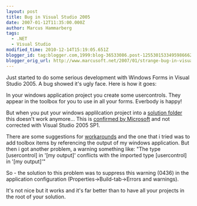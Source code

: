 ```yaml
---
layout: post
title: Bug in Visual Studio 2005
date: 2007-01-12T11:35:00.000Z
author: Marcus Hammarberg
tags:
  - .NET
  - Visual Studio
modified_time: 2010-12-14T15:19:05.651Z
blogger_id: tag:blogger.com,1999:blog-36533086.post-1255301533495986662
blogger_orig_url: http://www.marcusoft.net/2007/01/strange-bug-in-visual-studio-2005.html
---
```



Just started to do some serious development with Windows Forms in
Visual Studio 2005. A bug showed it's ugly face. Here is how it goes:

In your windows application project you create some usercontrols. They
appear in the toolbox for you to use in all your forms. Everbody is
happy!

But when you put your windows applilcation project into a [solution
folder](http://marcushammarberg.blogspot.com/2006/11/well-structured-projects-in-visual.html)
this doesn't work anymore... This is [confirmed by
Microsoft](https://connect.microsoft.com/VisualStudio/feedback/ViewFeedback.aspx?FeedbackID=144156)
and not corrected with Visual Studio 2005 SP1.

There are some suggestions for
[workarounds](https://connect.microsoft.com/VisualStudio/feedback/Workaround.aspx?FeedbackID=144156)
and the one that i tried was to add toolbox items by referencing the
output of my windows application. But then i got another problem, a
warning something like:
"The type \[usercontrol\] in '\[my output\]' conflicts with the imported
type \[usercontrol\] in '\[my output\]'"

So - the solution to this problem was to suppress this warning (0436) in
the application configuration (Properties-\>Build-tab-\>Errors and
warnings).

It's not nice but it works and it's far better than to have all your
projects in the root of your solution.
